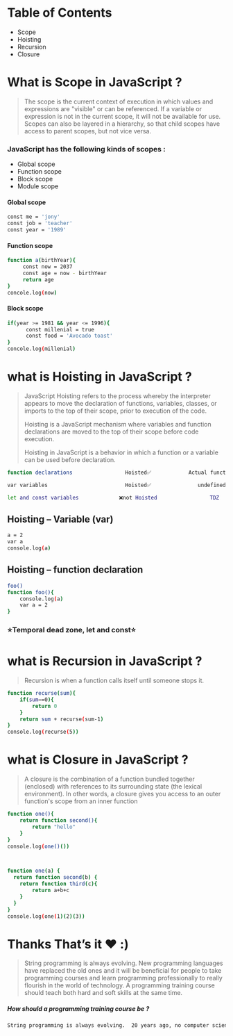 # Table of Contents
- Scope
- Hoisting
- Recursion
- Closure


# What is Scope in JavaScript ?
> The scope is the current context of execution in which values and expressions
> are "visible" or can be referenced. If a variable or expression is not in the current
> scope, it will not be available for use. Scopes can also be layered in a hierarchy, 
> so that child scopes have access to parent scopes, but not vice versa.


### JavaScript has the following kinds of scopes :
-  Global scope
-  Function scope
-  Block scope
-  Module scope


#### Global scope 
```sh
const me = 'jony'
const job = 'teacher'
const year = '1989'
```


#### Function scope
```sh
function a(birthYear){
     const now = 2037
     const age = now - birthYear
     return age  
}
concole.log(now)
```


#### Block scope
```sh
if(year >= 1981 && year <= 1996){
      const millenial = true
      const food = 'Avocado toast'
}
concole.log(millenial)
```


# what is Hoisting in JavaScript ?

> JavaScript Hoisting refers to the process whereby the interpreter appears to move the declaration of functions,
> variables, classes, or imports to the top of their scope, prior to execution of the code.
>
> 
> Hoisting is a JavaScript mechanism where variables and function 
> declarations are moved to the top of their scope before code 
> execution.
>
> 
> Hoisting in JavaScript is a behavior in which a function or a variable 
> can be used before declaration.


```sh
function declarations                 Hoisted✅            Actual function           block scope

var variables                         Hoisted✅               undefined               Function

let and const variables             ❌not Hoisted                 TDZ                    Block
```



## Hoisting – Variable (var) 
```sh
a = 2
var a
console.log(a)
```


## Hoisting – function declaration
```sh
foo()
function foo(){
    console.log(a)
    var a = 2
}
```


### ⭐️Temporal dead zone, let and const⭐️

# what is Recursion in JavaScript ?
> Recursion is when a function calls itself until someone stops it.
```sh
function recurse(sum){
    if(sum==0){
        return 0
    }
    return sum + recurse(sum-1)
}
console.log(recurse(5))
```

# what is Closure in JavaScript ?
> A closure is the combination of a function bundled together (enclosed) with references to 
> its surrounding state (the lexical environment). In other words, a closure gives you 
> access to an outer function's scope from an inner function
```sh
function one(){
    return function second(){
        return "hello"
    }
}
console.log(one()())



function one(a) {
  return function second(b) {
    return function third(c){
        return a+b+c
    }
  }
}
console.log(one(1)(2)(3))

```
# Thanks That’s it ♥️ :)


> String programming is always evolving.
> New programming languages ​​have replaced the old ones and it will be beneficial for people to take programming courses and learn programming professionally
> to really flourish in the world of technology.
> A programming training course should teach both hard and soft skills at the same time.

##### How should a programming training course be ?
```sh
String programming is always evolving.  20 years ago, no computer science student would have imagined that programming would progress like this.  But in recent years, programming has become a hot topic in the world of technology, and with the evolution of computer programming languages, it is clear that there will be certain programming languages.  New programming languages   have replaced the old ones and it will be beneficial for people to take programming courses and learn programming professionally to really flourish in the world of technology.
```


